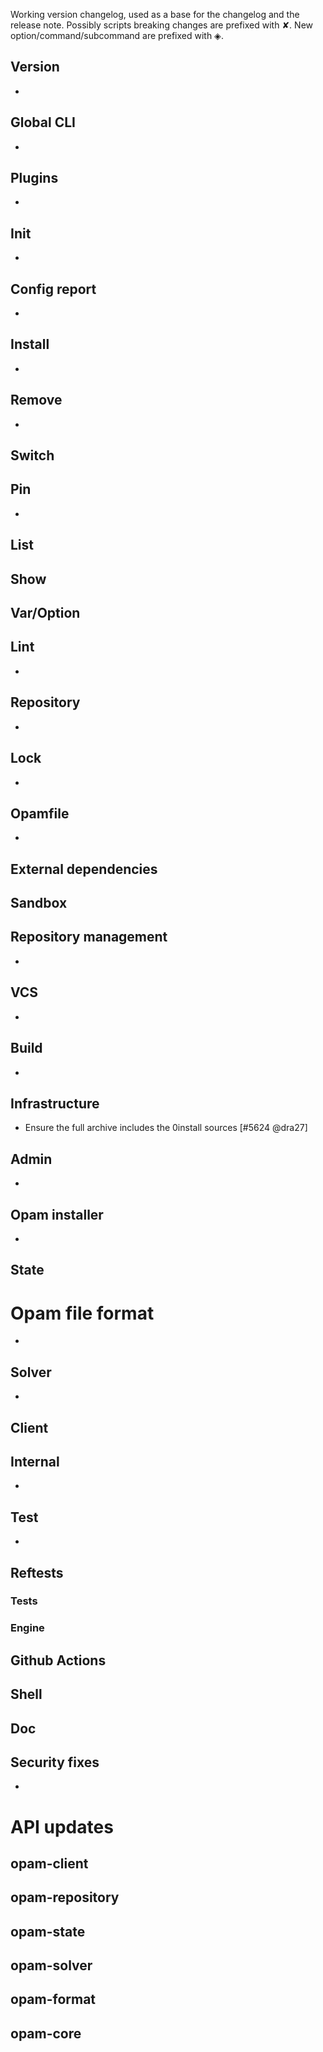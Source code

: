 Working version changelog, used as a base for the changelog and the release
note.
Possibly scripts breaking changes are prefixed with ✘.
New option/command/subcommand are prefixed with ◈.

## Version
  *

## Global CLI
  *

## Plugins
  *

## Init
  *

## Config report
  *

## Install
  *

## Remove
  *

## Switch

## Pin
  *

## List

## Show

## Var/Option

## Lint
  *

## Repository
  *

## Lock
  *

## Opamfile
  *

## External dependencies

## Sandbox

## Repository management
  *

## VCS
  *

## Build
  *

## Infrastructure
  * Ensure the full archive includes the 0install sources [#5624 @dra27]

## Admin
  *

## Opam installer
  *

## State

# Opam file format
  *

## Solver
  *

## Client

## Internal
  *

## Test
  *

## Reftests
### Tests
### Engine

## Github Actions

## Shell

## Doc

## Security fixes
  *

# API updates
## opam-client

## opam-repository

## opam-state

## opam-solver

## opam-format

## opam-core
